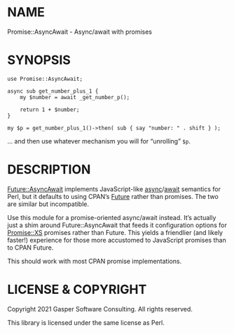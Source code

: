 # NAME

Promise::AsyncAwait - Async/await with promises

# SYNOPSIS

    use Promise::AsyncAwait;

    async sub get_number_plus_1 {
        my $number = await _get_number_p();

        return 1 + $number;
    }

    my $p = get_number_plus_1()->then( sub { say "number: " . shift } );

… and then use whatever mechanism you will for “unrolling” `$p`.

# DESCRIPTION

[Future::AsyncAwait](https://metacpan.org/pod/Future::AsyncAwait) implements JavaScript-like [async](https://developer.mozilla.org/en-US/docs/Web/JavaScript/Reference/Statements/async_function)/[await](https://developer.mozilla.org/en-US/docs/Web/JavaScript/Reference/Operators/await)
semantics
for Perl, but it defaults to using CPAN’s [Future](https://metacpan.org/pod/Future) rather than promises.
The two are similar but incompatible.

Use this module for a promise-oriented async/await instead. It’s actually
just a shim around Future::AsyncAwait that feeds it configuration options
for [Promise::XS](https://metacpan.org/pod/Promise::XS) promises rather than Future. This yields a friendlier
(and likely faster!) experience for those more accustomed to JavaScript
promises than to CPAN Future.

This should work with most CPAN promise implementations.

# LICENSE & COPYRIGHT

Copyright 2021 Gasper Software Consulting. All rights reserved.

This library is licensed under the same license as Perl.
